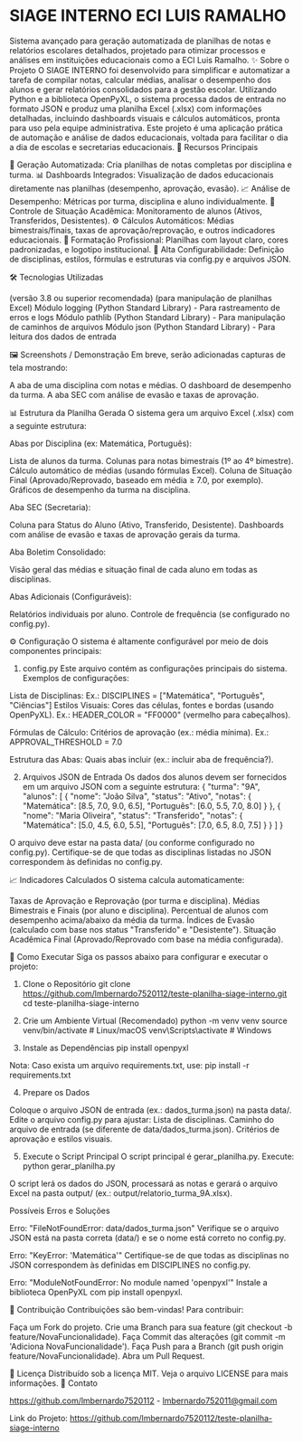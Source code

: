 # SIAGE INTERNO ECI LUIS RAMALHO

Sistema avançado para geração automatizada de planilhas de notas e relatórios escolares detalhados, projetado para otimizar processos e análises em instituições educacionais como a ECI Luis Ramalho.
✨ Sobre o Projeto
O SIAGE INTERNO foi desenvolvido para simplificar e automatizar a tarefa de compilar notas, calcular médias, analisar o desempenho dos alunos e gerar relatórios consolidados para a gestão escolar. Utilizando Python e a biblioteca OpenPyXL, o sistema processa dados de entrada no formato JSON e produz uma planilha Excel (.xlsx) com informações detalhadas, incluindo dashboards visuais e cálculos automáticos, pronta para uso pela equipe administrativa.
Este projeto é uma aplicação prática de automação e análise de dados educacionais, voltada para facilitar o dia a dia de escolas e secretarias educacionais.
🚀 Recursos Principais

📄 Geração Automatizada: Cria planilhas de notas completas por disciplina e turma.
📊 Dashboards Integrados: Visualização de dados educacionais diretamente nas planilhas (desempenho, aprovação, evasão).
📈 Análise de Desempenho: Métricas por turma, disciplina e aluno individualmente.
🚦 Controle de Situação Acadêmica: Monitoramento de alunos (Ativos, Transferidos, Desistentes).
⚙️ Cálculos Automáticos: Médias bimestrais/finais, taxas de aprovação/reprovação, e outros indicadores educacionais.
🎨 Formatação Profissional: Planilhas com layout claro, cores padronizadas, e logotipo institucional.
🔧 Alta Configurabilidade: Definição de disciplinas, estilos, fórmulas e estruturas via config.py e arquivos JSON.

🛠️ Tecnologias Utilizadas

 (versão 3.8 ou superior recomendada)
 (para manipulação de planilhas Excel)
Módulo logging (Python Standard Library) - Para rastreamento de erros e logs
Módulo pathlib (Python Standard Library) - Para manipulação de caminhos de arquivos
Módulo json (Python Standard Library) - Para leitura dos dados de entrada

🖼️ Screenshots / Demonstração
Em breve, serão adicionadas capturas de tela mostrando:

A aba de uma disciplina com notas e médias.
O dashboard de desempenho da turma.
A aba SEC com análise de evasão e taxas de aprovação.

📊 Estrutura da Planilha Gerada
O sistema gera um arquivo Excel (.xlsx) com a seguinte estrutura:

Abas por Disciplina (ex: Matemática, Português):

Lista de alunos da turma.
Colunas para notas bimestrais (1º ao 4º bimestre).
Cálculo automático de médias (usando fórmulas Excel).
Coluna de Situação Final (Aprovado/Reprovado, baseado em média ≥ 7.0, por exemplo).
Gráficos de desempenho da turma na disciplina.


Aba SEC (Secretaria):

Coluna para Status do Aluno (Ativo, Transferido, Desistente).
Dashboards com análise de evasão e taxas de aprovação gerais da turma.


Aba Boletim Consolidado:

Visão geral das médias e situação final de cada aluno em todas as disciplinas.


Abas Adicionais (Configuráveis):

Relatórios individuais por aluno.
Controle de frequência (se configurado no config.py).



⚙️ Configuração
O sistema é altamente configurável por meio de dois componentes principais:
1. config.py
Este arquivo contém as configurações principais do sistema. Exemplos de configurações:

Lista de Disciplinas: Ex.: DISCIPLINES = ["Matemática", "Português", "Ciências"]
Estilos Visuais: Cores das células, fontes e bordas (usando OpenPyXL).
Ex.: HEADER_COLOR = "FF0000" (vermelho para cabeçalhos).


Fórmulas de Cálculo: Critérios de aprovação (ex.: média mínima).
Ex.: APPROVAL_THRESHOLD = 7.0


Estrutura das Abas: Quais abas incluir (ex.: incluir aba de frequência?).

2. Arquivos JSON de Entrada
Os dados dos alunos devem ser fornecidos em um arquivo JSON com a seguinte estrutura:
{
  "turma": "9A",
  "alunos": [
    {
      "nome": "João Silva",
      "status": "Ativo",
      "notas": {
        "Matemática": [8.5, 7.0, 9.0, 6.5],
        "Português": [6.0, 5.5, 7.0, 8.0]
      }
    },
    {
      "nome": "Maria Oliveira",
      "status": "Transferido",
      "notas": {
        "Matemática": [5.0, 4.5, 6.0, 5.5],
        "Português": [7.0, 6.5, 8.0, 7.5]
      }
    }
  ]
}


O arquivo deve estar na pasta data/ (ou conforme configurado no config.py).
Certifique-se de que todas as disciplinas listadas no JSON correspondem às definidas no config.py.

📈 Indicadores Calculados
O sistema calcula automaticamente:

Taxas de Aprovação e Reprovação (por turma e disciplina).
Médias Bimestrais e Finais (por aluno e disciplina).
Percentual de alunos com desempenho acima/abaixo da média da turma.
Índices de Evasão (calculado com base nos status "Transferido" e "Desistente").
Situação Acadêmica Final (Aprovado/Reprovado com base na média configurada).

🚀 Como Executar
Siga os passos abaixo para configurar e executar o projeto:
1. Clone o Repositório
git clone https://github.com/lmbernardo7520112/teste-planilha-siage-interno.git
cd teste-planilha-siage-interno

2. Crie um Ambiente Virtual (Recomendado)
python -m venv venv
source venv/bin/activate  # Linux/macOS
venv\Scripts\activate     # Windows

3. Instale as Dependências
pip install openpyxl

Nota: Caso exista um arquivo requirements.txt, use:
pip install -r requirements.txt

4. Prepare os Dados

Coloque o arquivo JSON de entrada (ex.: dados_turma.json) na pasta data/.
Edite o arquivo config.py para ajustar:
Lista de disciplinas.
Caminho do arquivo de entrada (se diferente de data/dados_turma.json).
Critérios de aprovação e estilos visuais.



5. Execute o Script Principal
O script principal é gerar_planilha.py. Execute:
python gerar_planilha.py


O script lerá os dados do JSON, processará as notas e gerará o arquivo Excel na pasta output/ (ex.: output/relatorio_turma_9A.xlsx).

Possíveis Erros e Soluções

Erro: "FileNotFoundError: data/dados_turma.json"
Verifique se o arquivo JSON está na pasta correta (data/) e se o nome está correto no config.py.


Erro: "KeyError: 'Matemática'"
Certifique-se de que todas as disciplinas no JSON correspondem às definidas em DISCIPLINES no config.py.


Erro: "ModuleNotFoundError: No module named 'openpyxl'"
Instale a biblioteca OpenPyXL com pip install openpyxl.



🤝 Contribuição
Contribuições são bem-vindas! Para contribuir:

Faça um Fork do projeto.
Crie uma Branch para sua feature (git checkout -b feature/NovaFuncionalidade).
Faça Commit das alterações (git commit -m 'Adiciona NovaFuncionalidade').
Faça Push para a Branch (git push origin feature/NovaFuncionalidade).
Abra um Pull Request.

📜 Licença
Distribuído sob a licença MIT. Veja o arquivo LICENSE para mais informações.
📧 Contato

https://github.com/lmbernardo7520112 - lmbernardo752011@gmail.com

Link do Projeto: https://github.com/lmbernardo7520112/teste-planilha-siage-interno

